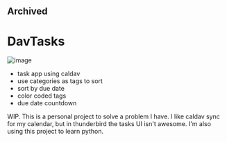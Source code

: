 ## Archived
# DavTasks

![image](https://user-images.githubusercontent.com/61644499/227812368-a46e2d64-44a0-42e8-8bfa-1b55c4ef7b10.png)

- task app using caldav
- use categories as tags to sort
- sort by due date
- color coded tags
- due date countdown



WIP. This is a personal project to solve a problem I have. I like caldav sync for my calendar, but in thunderbird the tasks UI isn't awesome. I'm also using this project to learn python. 

